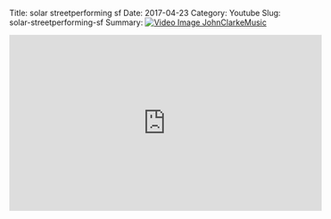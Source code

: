 Title: solar streetperforming sf
Date: 2017-04-23
Category: Youtube
Slug: solar-streetperforming-sf
Summary: <a href="/solar-streetperforming-sf.html"><img src="https://i.ytimg.com/vi/WuCtF6-Mz-Y/hqdefault.jpg" alt="Video Image JohnClarkeMusic"></a>

<iframe width="560" height="315" src="https://www.youtube.com/embed/WuCtF6-Mz-Y" title="YouTube video player" frameborder="0" allow="accelerometer; autoplay; clipboard-write; encrypted-media; gyroscope; picture-in-picture" allowfullscreen></iframe>

